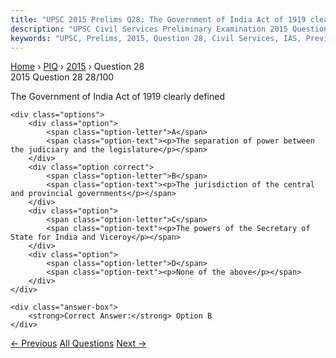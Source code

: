 ```yaml
---
title: "UPSC 2015 Prelims Q28: The Government of India Act of 1919 clearly defined"
description: "UPSC Civil Services Preliminary Examination 2015 Question 28 with options and answer"
keywords: "UPSC, Prelims, 2015, Question 28, Civil Services, IAS, Previous Year Questions"
---
```


<nav class="breadcrumb">
    <a href="../../">Home</a>
    <span>›</span>
    <a href="../">PIQ</a>
    <span>›</span>
    <a href="./">2015</a>
    <span>›</span>
    <span>Question 28</span>
</nav>

<div class="question-header">
    <div class="question-meta">
        <span class="year-badge">2015</span>
        <span class="question-number">Question 28</span>
        <span class="progress">28/100</span>
    </div>
    <div class="progress-bar">
        <div class="progress-fill" style="width: 28.0%"></div>
    </div>
</div>

<div class="question-content">
    <div class="question-text">
        <p>The Government of India Act of 1919 clearly defined</p>
    </div>
    
    <div class="options">
        <div class="option">
            <span class="option-letter">A</span>
            <span class="option-text"><p>The separation of power between the judiciary and the legislature</p></span>
        </div>
        <div class="option correct">
            <span class="option-letter">B</span>
            <span class="option-text"><p>The jurisdiction of the central and provincial governments</p></span>
        </div>
        <div class="option">
            <span class="option-letter">C</span>
            <span class="option-text"><p>The powers of the Secretary of State for India and Viceroy</p></span>
        </div>
        <div class="option">
            <span class="option-letter">D</span>
            <span class="option-text"><p>None of the above</p></span>
        </div>
    </div>

    <div class="answer-box">
        <strong>Correct Answer:</strong> Option B
    </div>
</div>

<div class="question-nav">
    <a href="../q027-consider-the-following-statements-1-the-rajya-sabh/" class="nav-btn prev">← Previous</a>
    <a href="../" class="nav-btn center">All Questions</a>
    <a href="../q029-which-of-the-following-brings-out-the-consumer-pri/" class="nav-btn next">Next →</a>
</div>
